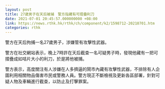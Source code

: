 ```yaml
---
layout: post
title: 27歲男子在天后被捕　警方指藏有可摺疊利刀
date: 2021-07-01 20:45:57.000000000 +08:00
link: https://news.rthk.hk/rthk/ch/component/k2/1598712-20210701.htm
categories: rthk
---
```


警方在天后拘捕一名27歲男子，涉嫌管有攻擊性武器。

警方在社交網站表示，晚上7時許在天后截查一名可疑男子時，發現他藏有一把可摺疊成如咭片大小的利刀，於是將他被捕。

警方表示，高度關注有人涉嫌在人多擠逼的鬧市內藏有攻擊性武器，不排除有人企圖利用相關物品傷害市民或警務人員。警方現正不斷檢視及更新各區部署，針對可疑人物及車輛進行截查，以防止及打擊罪案。

